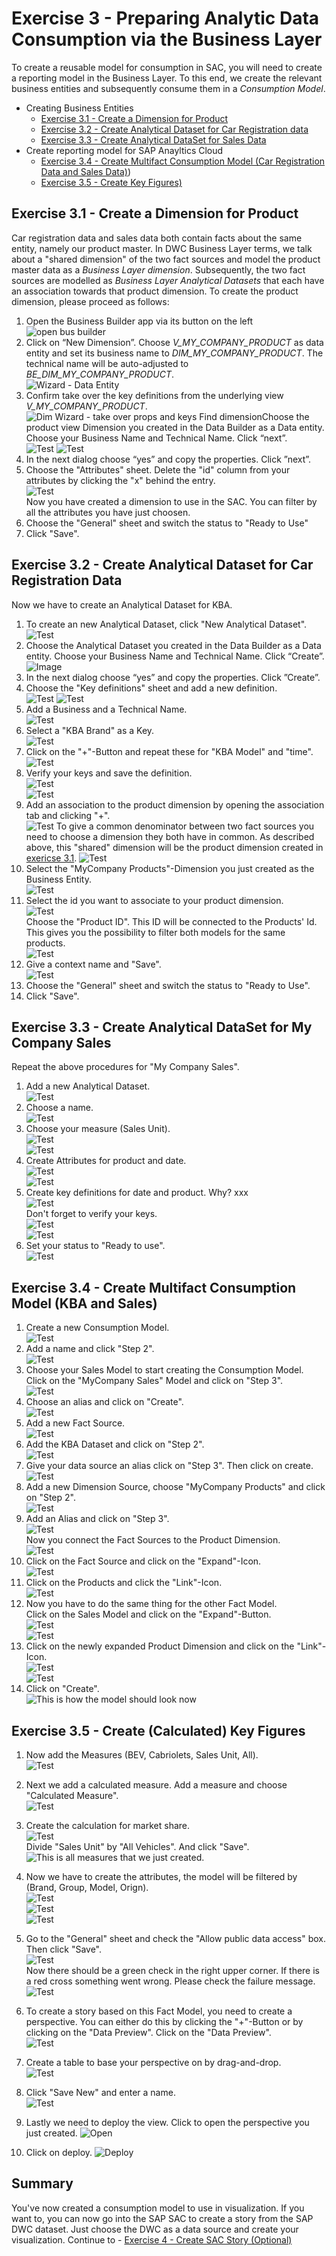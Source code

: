 # Exercise 3 - Preparing Analytic Data Consumption via the Business Layer
To create a reusable model for consumption in SAC, you will need to create a reporting model in the Business Layer. To this end, we create the relevant business entities and subsequently consume them in a *Consumption Model*. 

- Creating Business Entities  
    - [Exercise 3.1 - Create a Dimension for Product](#exercise-31---create-a-dimension-for-product)
    - [Exercise 3.2 - Create Analytical Dataset for Car Registration data](#exercise-32---create-analytical-dataset-for-kba)
    - [Exercise 3.3 - Create Analytical DataSet for Sales Data](#exercise-33---create-analytical-dataset-for-my-company-sales-add-association)
- Create reporting model for SAP Anayltics Cloud
    - [Exercise 3.4 - Create Multifact Consumption Model (Car Registration Data and Sales Data)](#exercise-34---create-multifact-consumption-model-kba-and-sales))
    - [Exercise 3.5 - Create Key Figures)](#exercise-35---create-calculated-key-figures)

## Exercise 3.1 - Create a Dimension for Product
Car registration data and sales data both contain facts about the same entity, namely our product master. In DWC Business Layer terms, we talk about a "shared dimension" of the two fact sources and model the product master data as a *Business Layer dimension*. Subsequently, the two fact sources are modelled as *Business Layer Analytical Datasets* that each have an association towards that product dimension. To create the product dimension, please proceed as follows: 
1. Open the Business Builder app via its button on the left
<br> ![open bus builder](images/open_biz_builder.jpg)
2. Click on “New Dimension”. Choose *V_MY_COMPANY_PRODUCT* as data entity and set its business name to *DIM_MY_COMPANY_PRODUCT*. The technical name will be auto-adjusted to *BE_DIM_MY_COMPANY_PRODUCT*. 
<br> ![Wizard - Data Entity](images/dim_wizard_data_entity.jpg)
3. Confirm take over the key definitions from the underlying view *V_MY_COMPANY_PRODUCT*. 
<br> ![Dim Wizard - take over props and keys](images/dim_wizard_copy_props.jpg)
Find dimensionChoose the product view Dimension you created in the Data Builder as a Data entity. Choose your Business Name and Technical Name. Click “next”. <br> ![Test](/exercises/ex3/images/6.png) ![Test](/exercises/ex3/images/7.png)
3. In the next dialog choose “yes” and copy the properties. Click ”next”.
4. Choose the "Attributes" sheet. Delete the "id" column from your attributes by clicking the "x" behind the entry. <br> ![Test](/exercises/ex3/images/8.png) <br> Now you have created a dimension to use in the SAC. You can filter by all the attributes you have just choosen.
5. Choose the "General" sheet and switch the status to "Ready to Use"
6. Click "Save".

## Exercise 3.2 - Create Analytical Dataset for Car Registration Data

Now we have to create an Analytical Dataset for KBA.
1. To create an new Analytical Dataset, click "New Analytical Dataset". <br> ![Test](/exercises/ex3/images/9.png)
2. Choose the Analytical Dataset you created in the Data Builder as a Data entity. Choose your Business Name and Technical Name. Click “Create”. <br> ![Image](/exercises/ex3/images/10a.png 'Test')
3. In the next dialog choose “yes” and copy the properties. Click ”Create”.
4. Choose the "Key definitions" sheet and add a new definition. <br>
![Test](/exercises/ex3/images/11.png)
![Test](/exercises/ex3/images/12.png)
5. Add a Business and a Technical Name. <br> ![Test](/exercises/ex3/images/13.png)
6. Select a "KBA Brand" as a Key. <br> ![Test](/exercises/ex3/images/14.png)
7. Click on the "+"-Button and repeat these for "KBA Model" and "time". <br> ![Test](/exercises/ex3/images/14a.png)
8. Verify your keys and save the definition. <br> ![Test](/exercises/ex3/images/14b.png) <br>
![Test](/exercises/ex3/images/14c.png)
9. Add an association to the product dimension by opening the association tab and clicking "+". <br>
![Test](/exercises/ex3/images/15a.png)
To give a common denominator between two fact sources you need to choose a dimension they both have in common. As described above, this "shared" dimension will be the product dimension created in [exericse 3.1](#exercise-31---create-a-dimension-for-product).
![Test](/exercises/ex3/images/15b.png)
10. Select the "MyCompany Products"-Dimension you just created as the Business Entity. <br> ![Test](/exercises/ex3/images/16a.png)
11. Select the id you want to associate to your product dimension. <br>
![Test](/exercises/ex3/images/17a.png) <br> Choose the "Product ID". This ID will be connected to the Products' Id. This gives you the possibility to filter both models for the same products. <br>
![Test](/exercises/ex3/images/18.png)<br>
12. Give a context name and "Save".<br>
![Test](/exercises/ex3/images/19.png)<br>
13. Choose the "General" sheet and switch the status to "Ready to Use".
14. Click "Save".

## Exercise 3.3 - Create Analytical DataSet for My Company Sales

Repeat the above procedures for "My Company Sales".
1. Add a new Analytical Dataset. <br>
![Test](/exercises/ex3/images/9.png)<br>
2. Choose a name. <br>
![Test](/exercises/ex3/images/20.png)<br>
3. Choose your measure (Sales Unit). <br>
![Test](/exercises/ex3/images/21.png)<br>
![Test](/exercises/ex3/images/22.png)<br>
4. Create Attributes for product and date. <br>
![Test](/exercises/ex3/images/23.png)<br>
![Test](/exercises/ex3/images/24.png)<br>
5. Create key definitions for date and product.
Why? xxx <br>
![Test](/exercises/ex3/images/25.png) <br>
Don't forget to verify your keys.<br>
![Test](/exercises/ex3/images/26.png)<br>
![Test](/exercises/ex3/images/27.png)<br>
6. Set your status to "Ready to use".<br>
![Test](/exercises/ex3/images/28.png)<br>

## Exercise 3.4 - Create Multifact Consumption Model (KBA and Sales)

1. Create a new Consumption Model. <br>
![Test](/exercises/ex3/images/29.png)<br>
2. Add a name and click "Step 2".<br>
![Test](/exercises/ex3/images/30.png)<br>
3. Choose your Sales Model to start creating the Consumption Model. Click on the "MyCompany Sales" Model and click on "Step 3".<br>
![Test](/exercises/ex3/images/31.png)<br>
4. Choose an alias and click on "Create".<br>
![Test](/exercises/ex3/images/32.png)<br>
5. Add a new Fact Source. <br>
![Test](/exercises/ex3/images/33a.png) <br>
6. Add the KBA Dataset and click on "Step 2". <br>
![Test](/exercises/ex3/images/34.png) <br>
7. Give your data source an alias click on "Step 3". Then click on create.  <br>
![Test](/exercises/ex3/images/35.png) <br>
8. Add a new Dimension Source, choose "MyCompany Products" and click on "Step 2".  <br>
![Test](/exercises/ex3/images/38.png) <br>
9. Add an Alias and click on "Step 3". <br>
![Test](/exercises/ex3/images/39.png) <br>
Now you connect the Fact Sources to the Product Dimension.  <br>
![Test](/exercises/ex3/images/40.png) <br>
10. Click on the Fact Source and click on the "Expand"-Icon.  <br>
![Test](/exercises/ex3/images/41.png) <br>
11. Click on the Products and click the "Link"-Icon.  <br>
![Test](/exercises/ex3/images/42.png) <br>
12. Now you have to do the same thing for the other Fact Model. <br>
Click on the Sales Model and click on the "Expand"-Button. <br>
![Test](/exercises/ex3/images/43.png) <br>
![Test](/exercises/ex3/images/44.png) <br>
13. Click on the newly expanded Product Dimension and click on the "Link"-Icon. <br>
![Test](/exercises/ex3/images/45.png) <br>
![Test](/exercises/ex3/images/46.png) <br>
14. Click on "Create". <br>
![This is how the model should look now](/exercises/ex3/images/48.png) <br>

## Exercise 3.5 - Create (Calculated) Key Figures

1. Now add the Measures (BEV, Cabriolets, Sales Unit, All).  <br>
![Test](/exercises/ex3/images/49a.png) <br>
2. Next we add a calculated measure. Add a measure and choose "Calculated Measure".  <br>
![Test](/exercises/ex3/images/50.png) <br>
3. Create the calculation for market share. <br>
![Test](/exercises/ex3/images/51.png) <br>
Divide "Sales Unit" by "All Vehicles". And click "Save". <br>
![This is all measures that we just created.](/exercises/ex3/images/52.png) <br>
4. Now we have to create the attributes, the model will be filtered by (Brand, Group, Model, Orign).  <br>
![Test](/exercises/ex3/images/53.png) <br>
![Test](/exercises/ex3/images/54.png) <br>
![Test](/exercises/ex3/images/55.png) <br>
5. Go to the "General" sheet and check the "Allow public data access" box. Then click "Save".  <br>
![Test](/exercises/ex3/images/56.png) <br>
Now there should be a green check in the right upper corner. If there is a red cross something went wrong. Please check the failure message. <br>
![Test](/exercises/ex3/images/57.png) <br>
6. To create a story based on this Fact Model, you need to create a perspective. You can either do this by clicking the "+"-Button or by clicking on the "Data Preview". Click on the "Data Preview". <br>
![Test](/exercises/ex3/images/58.png) <br>
7. Create a table to base your perspective on by drag-and-drop.  <br>
![Test](/exercises/ex3/images/59.png)  <br>
8. Click "Save New" and enter a name. <br>
![Test](/exercises/ex3/images/60.png) <br>

9. Lastly we need to deploy the view. Click to open the perspective you just created.
![Open](/exercises/ex3/images/011.png)
10. Click on deploy.
![Deploy](/exercises/ex3/images/012.png)

## Summary

You've now created a consumption model to use in visualization.
If you want to, you can now go into the SAP SAC to create a story from the SAP DWC dataset. Just choose the DWC as a data source and create your visualization.
Continue to - [Exercise 4 - Create SAC Story (Optional)](../ex4/README.md)
